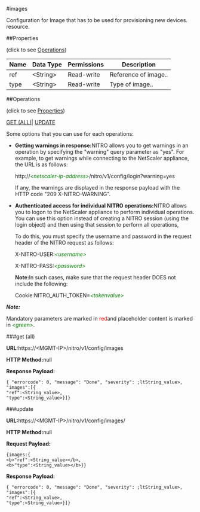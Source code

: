 #images

Configuration for Image that has to be used for provisioning new devices. resource.


##Properties 
<span>(click to see [Operations](#opera))</span>


<table><thead><tr><th>Name</th><th>Data Type</th><th>Permissions</th><th>Description</th></tr></thead><tbody><tr><td>ref</td><td>&lt;String></td><td>Read-write</td><td>Reference of image..</td></tr><tr><td>type</td><td>&lt;String></td><td>Read-write</td><td>Type of image..</td></tr></tbody></table>
##Operations 
<span>(click to see [Properties](#prope))</span>


[GET (ALL)](#get-)| [UPDATE](#u)


Some options that you can use for each operations:
<ul><li><p><b>Getting warnings in response:</b>NITRO allows you to get warnings in an operation by specifying the "warning" query parameter as "yes". For example, to get warnings while connecting to the NetScaler appliance, the URL is as follows:</p><p>http://<span style="color:green;font-style:italic;">&lt;netscaler-ip-address&gt;</span>/nitro/v1/config/login?warning=yes</p><p>If any, the warnings are displayed in the response payload with the HTTP code "209 X-NITRO-WARNING".</p></li><li><p><b>Authenticated access for individual NITRO operations:</b>NITRO allows you to logon to the NetScaler appliance to perform individual operations. You can use this option instead of creating a NITRO session (using the login object) and then using that session to perform all operations,</p><p>To do this, you must specify the username and password in the request header of the NITRO request as follows:</p><p>X-NITRO-USER:<span style="color:green;font-style:italic;">&lt;username&gt;</span></p><p>X-NITRO-PASS:<span style="color:green;font-style:italic;">&lt;password&gt;</span></p><p><b>Note:</b>In such cases, make sure that the request header DOES not include the following:</p><p>Cookie:NITRO_AUTH_TOKEN=<span style="color:green;font-style:italic;">&lt;tokenvalue&gt;</span></p></li></ul>



***Note:*** 
Mandatory parameters are marked in <span style="color:#FF0000;">red</span>and placeholder content is marked in <span style="color:green;font-style:italic">&lt;green&gt;</span>.

###get (all)



<b>URL:</b>https://&lt;MGMT-IP&gt;/nitro/v1/config/images
<b>HTTP Method:</b>null
<b>Response Payload: </b>```{ "errorcode": 0, "message": "Done", "severity": ;ltString_value>, "images":[{"ref":<String_value>,"type":<String_value>}]}```



###update



<b>URL:</b>https://&lt;MGMT-IP&gt;/nitro/v1/config/images/
<b>HTTP Method:</b>null
<b>Request Payload: </b>```{images:{<b>"ref":<String_value></b>,<b>"type":<String_value></b>}}```
<b>Response Payload: </b>```{ "errorcode": 0, "message": "Done", "severity": ;ltString_value>, "images":[{"ref":<String_value>,"type":<String_value>}]}```



